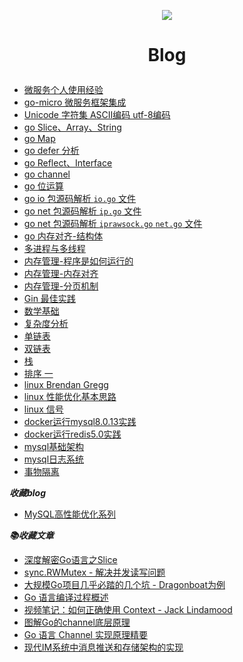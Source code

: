 <p align='center'>
<img src='https://github.com/w1991668899/blog/blob/master/image/index.jpeg'>
</p>

#  <p align='center'> Blog </p>

- [微服务个人使用经验]()
- [go-micro 微服务框架集成](https://github.com/w1991668899/go-micro)
- [Unicode 字符集 ASCII编码 utf-8编码](https://github.com/w1991668899/blog/blob/master/go/unicode.md)
- [go Slice、Array、String](https://github.com/w1991668899/blog/blob/master/go/%E5%88%87%E7%89%87%E4%B8%8E%E6%95%B0%E7%BB%84.md)
- [go Map](https://github.com/w1991668899/blog/blob/master/go/map.md)
- [go defer 分析](https://github.com/w1991668899/blog/blob/master/go/defer.md)
- [go Reflect、Interface](https://github.com/w1991668899/blog/blob/master/go/reflect_interface.md)
- [go channel](https://github.com/w1991668899/blog/blob/master/go/concurrent/channel.md)
- [go 位运算](https://github.com/w1991668899/blog/blob/master/go/%E4%BD%8D%E8%BF%90%E7%AE%97.md)
- [go io 包源码解析 `io.go` 文件](https://github.com/w1991668899/blog/blob/master/go/io/io.md)
- [go net 包源码解析 `ip.go` 文件](https://github.com/w1991668899/blog/blob/master/go/net/net_ip.md)
- [go net 包源码解析 `iprawsock.go` `net.go` 文件](https://github.com/w1991668899/blog/blob/master/go/net/net_iprawsock.md)
- [go 内存对齐-结构体](https://www.jianshu.com/p/a0c5315400a7)
- [多进程与多线程](https://github.com/w1991668899/blog/blob/master/go/concurrent/%E5%A4%9A%E8%BF%9B%E7%A8%8B%E4%B8%8E%E5%A4%9A%E7%BA%BF%E7%A8%8B.md)
- [内存管理-程序是如何运行的](https://www.jianshu.com/p/f42ad2f9af73)
- [内存管理-内存对齐](https://www.jianshu.com/p/be89357ab475)
- [内存管理-分页机制](https://www.jianshu.com/p/f9e362e64ef9)
- [Gin 最佳实践](https://github.com/w1991668899/gin_example/blob/master/README.md)
- [数学基础](https://github.com/w1991668899/blog/blob/master/structuresandalgorithms/%E6%95%B0%E5%AD%A6%E5%9F%BA%E7%A1%80.md)
- [复杂度分析](https://www.jianshu.com/p/444c65ebb416)
- [单链表](https://github.com/w1991668899/blog/blob/master/go/structures_algorithms/single_link.md)
- [双链表](https://github.com/w1991668899/blog/blob/master/go/structures_algorithms/double_link.md)
- [栈](https://github.com/w1991668899/blog/blob/master/go/structures_algorithms/stack.md)
- [排序 一](https://github.com/w1991668899/blog/blob/master/go/structures_algorithms/%E6%8E%92%E5%BA%8F%20%E4%B8%80.md)
- [linux Brendan Gregg](http://www.brendangregg.com/Perf/linux_perf_tools_full.png)
- [linux 性能优化基本思路](https://github.com/w1991668899/blog/blob/master/linux/linux%E6%80%A7%E8%83%BD%E4%BC%98%E5%8C%96%E5%9F%BA%E6%9C%AC%E6%80%9D%E8%B7%AF.md)
- [linux 信号](https://github.com/w1991668899/blog/blob/master/linux/%E4%BF%A1%E5%8F%B7.md)
- [docker运行mysql8.0.13实践](https://www.jianshu.com/p/49f7e46cf4c6)
- [docker运行redis5.0实践](https://www.jianshu.com/p/cb3f94b263da)
- [mysql基础架构](https://github.com/w1991668899/blog/blob/master/mysql/mysql%E5%9F%BA%E7%A1%80%E6%9E%B6%E6%9E%84.md)
- [mysql日志系统](https://github.com/w1991668899/blog/blob/master/mysql/mysql%E6%97%A5%E5%BF%97%E7%B3%BB%E7%BB%9F.md)
- [事物隔离](https://github.com/w1991668899/blog/blob/master/mysql/%E4%BA%8B%E7%89%A9%E9%9A%94%E7%A6%BB.md)


**_收藏blog_**
- [MySQL高性能优化系列](https://www.cnblogs.com/huchong/tag/MySQL%E9%AB%98%E6%80%A7%E8%83%BD%E4%BC%98%E5%8C%96%E7%B3%BB%E5%88%97/)


**_📚收藏文章_**
- [深度解密Go语言之Slice](https://mp.weixin.qq.com/s/wwUFmdLTJ2xuaN8OJrUtAw)
- [sync.RWMutex - 解决并发读写问题](https://mp.weixin.qq.com/s/kQEHt37Tr7x5CIfre9-Jbw)
- [大规模Go项目几乎必踏的几个坑 - Dragonboat为例](https://zhuanlan.zhihu.com/p/53284649?utm_source=wechat_session&utm_medium=social&utm_oi=35700095320064&wechatShare=1&s_r=0&from=timeline&isappinstalled=0)
- [Go 语言编译过程概述](https://www.jianshu.com/p/2373ec6f0afc?utm_campaign=hugo&utm_medium=reader_share&utm_content=note&utm_source=weixin-timeline&from=timeline)
- [视频笔记：如何正确使用 Context - Jack Lindamood](https://blog.lab99.org/post/golang-2017-10-27-video-how-to-correctly-use-package-context.html)
- [图解Go的channel底层原理](https://mp.weixin.qq.com/s?__biz=MzUzMjk0ODI0OA==&mid=2247483766&idx=1&sn=eb605a64bed0b2066a12083f26fb04b6&chksm=faaa3501cdddbc177121ba14a6604743d5ea881ca8299d5609ac8eb9b6eca4f2a142ad5aabfd&mpshare=1&scene=23&srcid=#rd)
- [Go 语言 Channel 实现原理精要](https://studygolang.com/articles/19415)
- [现代IM系统中消息推送和存储架构的实现](https://yq.aliyun.com/articles/253242)








